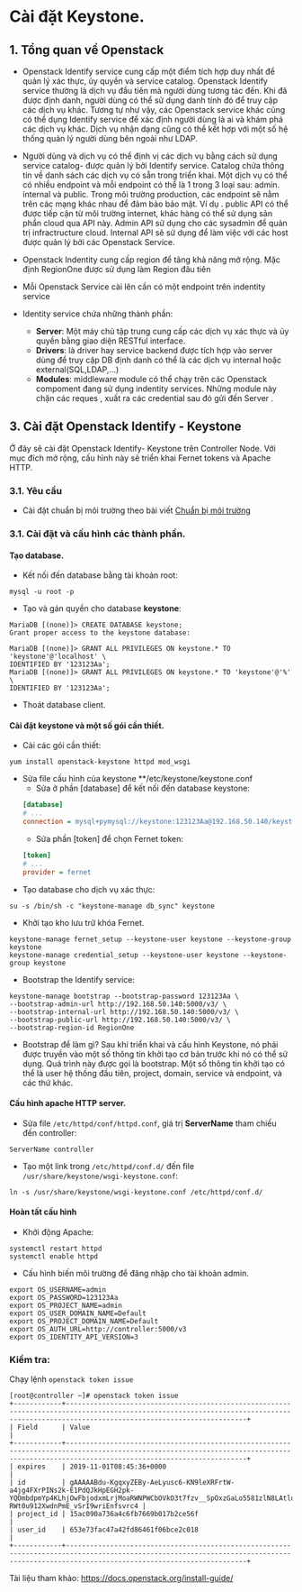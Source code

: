 # Cài đặt Keystone.


## 1. Tổng quan về Openstack 
- Openstack Identify service cung cấp một điểm tích hợp duy nhất để quản lý xác thực, ủy quyền và service catalog. Openstack Identify service thường là dịch vụ đầu tiên mà người dùng tương tác đến. Khi đã được định danh, người dùng có thể sử dụng danh tính đó để truy cập các dịch vụ khác. Tương tự như vậy, các Openstack service khác cũng có thể dụng Identify service để xác định người dùng là ai và khám phá các dịch vụ khác. Dịch vụ nhận dạng cũng có thể kết hợp với một số hệ thống quản lý người dùng bên ngoài như LDAP.
- Người dùng và dịch vụ có thể  định vị các dịch vụ bằng cách sử dụng service catalog- được quản lý bởi Identify service. Catalog chứa thông tin về danh sách các dịch vụ có sẵn trong triển khai. Một dịch vụ có thể có nhiều endpoint và mỗi endpoint có thể là 1 trong 3 loại sau: admin. internal và public. Trong môi trường production, các endpoint sẽ nằm trên các mạng khác nhau để đảm bảo bảo mật. Ví dụ . public API có thể được tiếp cận từ môi trường internet, khác hàng có thể sử dụng sản phẩn cloud qua API này. Admin API sử dụng cho các sysadmin để quản trị infractructure cloud. Internal API sẽ sử dụng để làm việc với các host được quản lý bởi các Openstack Service.
- Openstack Indentity cung cấp region để tăng khả năng mở rộng. Mặc định RegionOne được sử dụng làm Region đâu tiên
- Mỗi Openstack Service cài lên cần có một endpoint trên indentity service

- Identity service chứa những thành phần:
    - **Server**: Một máy chủ tập trung cung cấp các dịch vụ xác thực và ủy quyền bằng giao diện RESTful interface.
    - **Drivers**: là driver hay service backend được tích hợp vào server dùng để truy cập DB định danh có thể là các dịch vụ internal hoặc external(SQL,LDAP,...)
    - **Modules**: middleware module có thể chạy trên các Openstack compoment đang sử dụng indentity services. Những module này chặn các reques , xuất ra các credential sau đó gửi đến Server .



## 3. Cài đặt Openstack Identify - Keystone
Ở đây sẽ cài đặt Openstack Identify- Keystone trên Controller Node. Với mục đích mở rộng, cấu hình này sẽ triển khai Fernet tokens và Apache HTTP.
### 3.1. Yêu cầu

- Cài đặt chuẩn bị môi trường theo bài viết [Chuẩn bị môi trường](../01.Overview/04.Enviroment-setup.md)


### 3.1. Cài đặt và cấu hình các thành phần.
#### Tạo database.
- Kết nối đến database bằng tài khoản root:
```
mysql -u root -p 
```
- Tạo và gán quyền cho database **keystone**:
```
MariaDB [(none)]> CREATE DATABASE keystone;
Grant proper access to the keystone database:

MariaDB [(none)]> GRANT ALL PRIVILEGES ON keystone.* TO 'keystone'@'localhost' \
IDENTIFIED BY '123123Aa';
MariaDB [(none)]> GRANT ALL PRIVILEGES ON keystone.* TO 'keystone'@'%' \
IDENTIFIED BY '123123Aa';
```
- Thoát database client.

#### Cài đặt keystone và một số gói cần thiết.
- Cài các gói cần thiết:
```
yum install openstack-keystone httpd mod_wsgi
```
- Sửa file cấu hình của keystone **/etc/keystone/keystone.conf
    - Sửa ở phần [database] để kết nối đến database keystone:     
    ```ini
    [database]
    # ...
    connection = mysql+pymysql://keystone:123123Aa@192.168.50.140/keystone
    ```
    - Sửa phần [token] để chọn Fernet token:
    ```ini
    [token]
    # ...
    provider = fernet
    ```
- Tạo database cho dịch vụ xác thực:

```
su -s /bin/sh -c "keystone-manage db_sync" keystone
```
- Khởi tạo kho lưu trữ khóa Fernet.
```
keystone-manage fernet_setup --keystone-user keystone --keystone-group keystone
keystone-manage credential_setup --keystone-user keystone --keystone-group keystone
```

- Bootstrap the Identify service:
```
keystone-manage bootstrap --bootstrap-password 123123Aa \
--bootstrap-admin-url http://192.168.50.140:5000/v3/ \
--bootstrap-internal-url http://192.168.50.140:5000/v3/ \
--bootstrap-public-url http://192.168.50.140:5000/v3/ \
--bootstrap-region-id RegionOne
```
- Bootstrap để làm gì? Sau khi triển khai và cấu hình Keystone, nó phải được truyền vào một số thông tin khởi tạo cơ bản trước khi nó có thể sử dụng. Quá trình này được gọi là bootstrap. Một số thông tin khởi tạo có thể là user hệ thống đầu tiên, project, domain, service và endpoint, và các thứ khác.

#### Cấu hình apache HTTP server.
- Sửa file `/etc/httpd/conf/httpd.conf`, giá trị **ServerName** tham chiếu đến controller:
```
ServerName controller
```
- Tạo một link trong `/etc/httpd/conf.d/` đến file `/usr/share/keystone/wsgi-keystone.conf`:
```
ln -s /usr/share/keystone/wsgi-keystone.conf /etc/httpd/conf.d/
```

#### Hoàn tất cấu hình
- Khởi động Apache:
```
systemctl restart httpd
systemctl enable httpd
```
- Cấu hình biến môi trường để đăng nhập cho tài khoản admin.
```
export OS_USERNAME=admin
export OS_PASSWORD=123123Aa
export OS_PROJECT_NAME=admin
export OS_USER_DOMAIN_NAME=Default
export OS_PROJECT_DOMAIN_NAME=Default
export OS_AUTH_URL=http://controller:5000/v3
export OS_IDENTITY_API_VERSION=3
```


### Kiểm tra:

Chạy lệnh `openstack token issue`
```
[root@controller ~]# openstack token issue
+------------+-----------------------------------------------------------------------------------------------------------------------------------------------------------------------------------------+
| Field      | Value                                                                                                                                                                                   |
+------------+-----------------------------------------------------------------------------------------------------------------------------------------------------------------------------------------+
| expires    | 2019-11-01T08:45:36+0000                                                                                                                                                                |
| id         | gAAAAABdu-KgqxyZEBy-AeLyusc6-KN9leXRFrtW-a4jg4FXrPINs2k-E1PdQJkHpEGH2pk-YQOmbdpmYp4KLhjOwFbjodxmLrjMoaRWNPWCbOVkO3t7fzv__SpOxzGaLo5581zlN8LAtlu48NAfgi-RWt0u912XwdnPmE_vSrI9wriEnfsvrc4 |
| project_id | 15ac090a736a4c6fb7669b017b2ce56f                                                                                                                                                        |
| user_id    | 653e73fac47a42fd86461f06bce2c018                                                                                                                                                        |
+------------+-----------------------------------------------------------------------------------------------------------------------------------------------------------------------------------------+

```



Tài liệu tham khảo:
https://docs.openstack.org/install-guide/